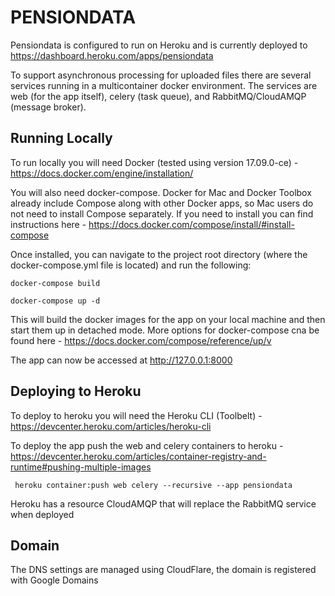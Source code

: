
PENSIONDATA
===========

Pensiondata is configured to run on Heroku and is currently deployed to https://dashboard.heroku.com/apps/pensiondata

To support asynchronous processing for uploaded files there are several services running in a multicontainer docker environment. The services are web (for the app itself), celery (task queue), and RabbitMQ/CloudAMQP (message broker).

Running Locally
---------------
To run locally you will need Docker (tested using version 17.09.0-ce) - https://docs.docker.com/engine/installation/

You will also need docker-compose. Docker for Mac and Docker Toolbox already include Compose along with other Docker apps, so Mac users do not need to install Compose separately. If you need to install you can find instructions here - https://docs.docker.com/compose/install/#install-compose

Once installed, you can navigate to the project root directory (where the docker-compose.yml file is located) and run the following:

``` docker-compose build ```

``` docker-compose up -d ```

This will build the docker images for the app on your local machine and then start them up in detached mode. More options for docker-compose cna be found here - https://docs.docker.com/compose/reference/up/v                                                            

The app can now be accessed at http://127.0.0.1:8000

Deploying to Heroku
-------------------
To deploy to heroku you will need the Heroku CLI (Toolbelt) - https://devcenter.heroku.com/articles/heroku-cli

To deploy the app push the web and celery containers to heroku - https://devcenter.heroku.com/articles/container-registry-and-runtime#pushing-multiple-images

```  heroku container:push web celery --recursive --app pensiondata ```

Heroku has a resource CloudAMQP that will replace the RabbitMQ service when deployed

Domain
------
The DNS settings are managed using CloudFlare, the domain is registered with Google Domains
